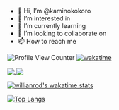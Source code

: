 - 👋 Hi, I’m @kaminokokoro
- 👀 I’m interested in 
- 🌱 I’m currently learning 
- 💞️ I’m looking to collaborate on 
- 📫 How to reach me


![Profile View Counter](https://komarev.com/ghpvc/?username=kaminokokoro)
[![wakatime](https://wakatime.com/badge/user/9ce10648-ece3-456f-940c-449b35c728ce.svg)](https://wakatime.com/@9ce10648-ece3-456f-940c-449b35c728ce)


<a href="https://github.com/anuraghazra/github-readme-stats">
  <img align="center" src="https://github-readme-stats.vercel.app/api?username=kaminokokoro&theme=tokyonight&show_icons=true" />
</a>
<a href="https://github.com/anuraghazra/convoychat](https://github.com/anuraghazra/github-readme-stats">
  <img align="center" src="https://user-images.githubusercontent.com/116713724/200164537-2413db96-416e-4364-98f6-8135e0241954.gif" />
</a>

<!-- [![Anurag's GitHub stats](https://github-readme-stats.vercel.app/api?username=kaminokokoro&theme=tokyonight&show_icons=true)](https://github.com/anuraghazra/github-readme-stats) -->

[![willianrod's wakatime stats](https://github-readme-stats.vercel.app/api/wakatime?username=kaminokokoro&theme=tokyonight)](https://github.com/anuraghazra/github-readme-stats)

[![Top Langs](https://github-readme-stats.vercel.app/api/top-langs/?username=kaminokokoro&theme=tokyonight)](https://github.com/anuraghazra/github-readme-stats)




<!---
kaminokokoro/kaminokokoro is a ✨ special ✨ repository because its `README.md` (this file) appears on your GitHub profile.
You can click the Preview link to take a look at your changes.
--->
